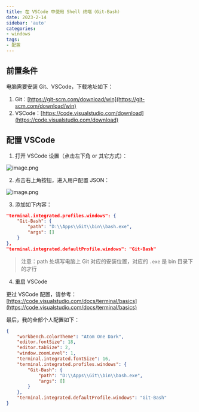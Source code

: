 ```yaml
---
title: 在 VSCode 中使用 Shell 终端（Git-Bash）
date: 2023-2-14
sidebar: 'auto'
categories:
- windows
tags:
- 配置
---
```


## 前置条件

电脑需要安装 Git、VSCode，下载地址如下：

1. Git：[https://git-scm.com/download/win](https://git-scm.com/download/win)
2. VSCode：[https://code.visualstudio.com/download](https://code.visualstudio.com/download)

## 配置 VSCode

1. 打开 VSCode 设置（点击左下角 or 其它方式）：

![image.png](https://s2.loli.net/2023/02/14/kvWt7TzDOq4iewb.png)

2. 点击右上角按钮，进入用户配置 JSON：

![image.png](https://s2.loli.net/2023/02/14/91fEOALR5DelwKM.png)

3. 添加如下内容：

```json
"terminal.integrated.profiles.windows": {
    "Git-Bash": {
        "path": "D:\\Apps\\Git\\bin\\bash.exe",
        "args": []
    }
},
"terminal.integrated.defaultProfile.windows": "Git-Bash"
```

> 注意：path 处填写电脑上 Git 对应的安装位置，对应的 `.exe` 是 bin 目录下的才行

4. 重启 VSCode

更过 VSCode 配置，请参考：[https://code.visualstudio.com/docs/terminal/basics](https://code.visualstudio.com/docs/terminal/basics)

最后，我的全部个人配置如下：

```json
{
    "workbench.colorTheme": "Atom One Dark",
    "editor.fontSize": 18,
    "editor.tabSize": 2,
    "window.zoomLevel": 1,
    "terminal.integrated.fontSize": 16,
    "terminal.integrated.profiles.windows": {
        "Git-Bash": {
            "path": "D:\\Apps\\Git\\bin\\bash.exe",
            "args": []
        }
    },
    "terminal.integrated.defaultProfile.windows": "Git-Bash"
}
```
